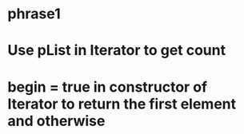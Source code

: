 # phrase1
# Use pList in Iterator to get count
# begin = true in constructor of Iterator to return the first element and otherwise
